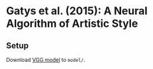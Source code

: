 # Gatys et al. (2015): A Neural Algorithm of Artistic Style

## Setup
Download [VGG model](https://github.com/DavidCai1993/vgg19-tensorflowjs-model/tree/master/model) to `model/`.

